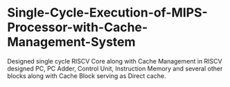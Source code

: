 # Single-Cycle-Execution-of-MIPS-Processor-with-Cache-Management-System
Designed single cycle RISCV Core along with Cache Management in RISCV designed PC, PC Adder, Control Unit, Instruction Memory and several other blocks along with Cache Block serving as Direct cache.
